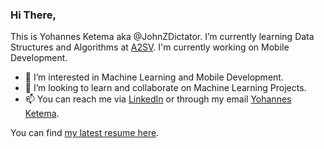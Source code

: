 ### Hi There, 

This is Yohannes Ketema aka @JohnZDictator. I’m currently learning Data Structures and Algorithms at [A2SV](https://www.a2sv.org). I'm currently working on Mobile Development.
 
- 👀 I’m interested in Machine Learning and Mobile Development.
- 🌱 I’m looking to learn and collaborate on Machine Learning Projects.
- 📫 You can reach me via [LinkedIn](https://www.linkedin.com/in/yohannes-ketema-babb31171/) or through my email [Yohannes Ketema](mailto:yohannesketemazeleke@gmail.com).

You can find [my latest resume here](https://drive.google.com/file/d/1hAy00O4eHsNfHBDOFtxfBHID6Oc8NEdr/view?usp=share_link).
<!---
JohnZDictator/JohnZDictator is a ✨ special ✨ repository because its `README.md` (this file) appears on your GitHub profile.
You can click the Preview link to take a look at your changes.
--->
